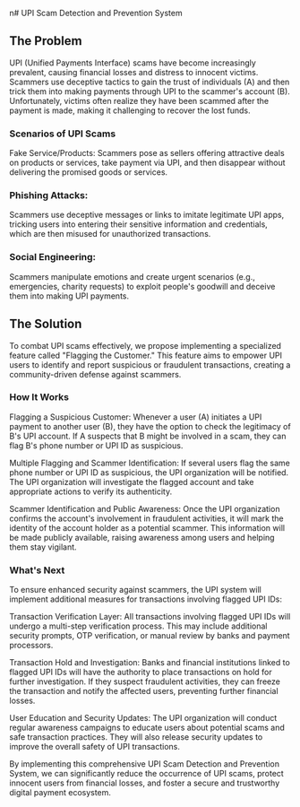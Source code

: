 n# UPI Scam Detection and Prevention System
## The Problem
UPI (Unified Payments Interface) scams have become increasingly prevalent, causing financial losses and distress to innocent victims. Scammers use deceptive tactics to gain the trust of individuals (A) and then trick them into making payments through UPI to the scammer's account (B). Unfortunately, victims often realize they have been scammed after the payment is made, making it challenging to recover the lost funds.

### Scenarios of UPI Scams
Fake Service/Products: Scammers pose as sellers offering attractive deals on products or services, take payment via UPI, and then disappear without delivering the promised goods or services.

### Phishing Attacks:
Scammers use deceptive messages or links to imitate legitimate UPI apps, tricking users into entering their sensitive information and credentials, which are then misused for unauthorized transactions.

### Social Engineering: 
Scammers manipulate emotions and create urgent scenarios (e.g., emergencies, charity requests) to exploit people's goodwill and deceive them into making UPI payments.

## The Solution
To combat UPI scams effectively, we propose implementing a specialized feature called "Flagging the Customer." This feature aims to empower UPI users to identify and report suspicious or fraudulent transactions, creating a community-driven defense against scammers.

### How It Works
Flagging a Suspicious Customer: Whenever a user (A) initiates a UPI payment to another user (B), they have the option to check the legitimacy of B's UPI account. If A suspects that B might be involved in a scam, they can flag B's phone number or UPI ID as suspicious.

Multiple Flagging and Scammer Identification: If several users flag the same phone number or UPI ID as suspicious, the UPI organization will be notified. The UPI organization will investigate the flagged account and take appropriate actions to verify its authenticity.

Scammer Identification and Public Awareness: Once the UPI organization confirms the account's involvement in fraudulent activities, it will mark the identity of the account holder as a potential scammer. This information will be made publicly available, raising awareness among users and helping them stay vigilant.

### What's Next
To ensure enhanced security against scammers, the UPI system will implement additional measures for transactions involving flagged UPI IDs:

Transaction Verification Layer: All transactions involving flagged UPI IDs will undergo a multi-step verification process. This may include additional security prompts, OTP verification, or manual review by banks and payment processors.

Transaction Hold and Investigation: Banks and financial institutions linked to flagged UPI IDs will have the authority to place transactions on hold for further investigation. If they suspect fraudulent activities, they can freeze the transaction and notify the affected users, preventing further financial losses.

User Education and Security Updates: The UPI organization will conduct regular awareness campaigns to educate users about potential scams and safe transaction practices. They will also release security updates to improve the overall safety of UPI transactions.

By implementing this comprehensive UPI Scam Detection and Prevention System, we can significantly reduce the occurrence of UPI scams, protect innocent users from financial losses, and foster a secure and trustworthy digital payment ecosystem.



